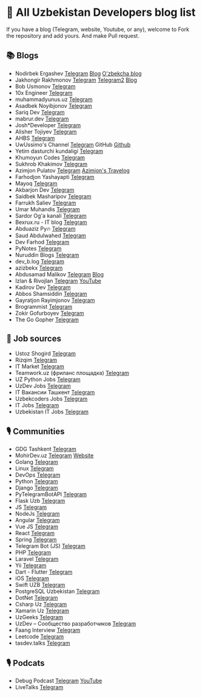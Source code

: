 # 📃 All Uzbekistan Developers blog list

If you have a blog (Telegram, website, Youtube, or any), welcome to Fork the repository and add yours. And make Pull request.

## **📚 Blogs**

- Nodirbek Ergashev [Telegram](https://t.me/nodir_adventure) [Blog](https://ergashevn.blogspot.com/) [O'zbekcha blog](https://nodirbek.uz)
- Jakhongir Rakhmonov [Telegram](https://t.me/jakhonrakhmonov) [Telegram2](https://t.me/JR_TwitGram) [Blog](https://rahmonov.me/)
- Bob Usmonov [Telegram](https://t.me/bobnosponge)
- 10x Engineer [Telegram](https://t.me/TenxEngineer)
- muhammadyunus.uz [Telegram](https://t.me/muhammadyunus_uz)
- Asadbek Noyibjonov [Telegram](https://t.me/asadbekdev)
- Sariq Dev [Telegram](https://t.me/sariqdev)
- mabrur.dev [Telegram](https://t.me/mabrur_dev)
- Josh\*Developer [Telegram](https://t.me/JoshDeveloper)
- Alisher Tojiyev [Telegram](https://t.me/AkhmatovichUz)
- AHBS [Telegram](https://t.me/app_hbs)
- UwUssimo's Channel [Telegram](https://t.me/uwublog) GitHub [Github](https://github.com/uwussimo)
- Yetim dasturchi kundaligi [Telegram](https://t.me/yetimdasturchi)
- Khumoyun Codes [Telegram](https://t.me/khumoyun_codes)
- Sukhrob Khakimov [Telegram](https://t.me/sukhrobkhakimov)
- Azimjon Pulatov [Telegram](https://t.me/lazyprogrammer) [Azimjon's Travelog](https://t.me/AzimjonTravelog)
- Farhodjon Yashayapti [Telegram](https://t.me/FarLives)
- Mayoq [Telegram](https://t.me/mayoquz)
- Akbarjon Dev [Telegram](https://t.me/akbarjondev)
- Saidbek Masharipov [Telegram](https://t.me/saidabdulla)
- Farrukh Saliev [Telegram](https://t.me/farrukhsaliev)
- Umar Muhandis [Telegram](https://t.me/umarmuhandis)
- Sardor Og'a kanali [Telegram](https://t.me/sardoroga_blog)
- Bexrux.ru - IT blog [Telegram](https://t.me/bexruz_ru)
- Abduaziz Py🔥 [Telegram](https://t.me/AbduazizPy)
- Saud Abdulwahed [Telegram](https://t.me/saudabdulwahed)
- Dev Farhod [Telegram](https://t.me/devfarhod)
- PyNotes [Telegram](https://t.me/py_notes_uz)
- Nuruddin Blogs [Telegram](https://t.me/nuruddinblogs)
- dev_b.log [Telegram](https://t.me/shakhzodme)
- azizbekx [Telegram](https://t.me/azizbekx)
- Abdusamad Malikov [Telegram](https://t.me/malikovdev) [Blog](https://www.abdusamad.uz)
- Izlan & Rivojlan [Telegram](https://t.me/izlanvarivojlan) [YouTube](https://m.youtube.com/c/izlanrivojlanresearchdevelop)
- Kadirov Dev [Telegram](https://t.me/kadirovDev)
- Abbos Shamsiddin [Telegram](https://t.me/Abbos_Shamsiddin)
- Gayratjon Rayimjonov [Telegram](https://t.me/gayratjon_rayimjonov)
- Brogrammist [Telegram](https://t.me/brogrammist)
- Zokir Gofurboyev [Telegram](https://t.me/zokir_tech_blog)
- The Go Gopher [Telegram](https://t.me/golang_dells)

## **💼 Job sources**

- Ustoz Shogird [Telegram](https://t.me/UstozShogird)
- Rizqim [Telegram](https://t.me/rizqimuz)
- IT Market [Telegram](https://t.me/itmarket_uz)
- Teamwork.uz (фриланс площадка) [Telegram](https://t.me/teamwork_uz)
- UZ Python Jobs [Telegram](https://t.me/uzpythonjobs)
- UzDev Jobs [Telegram](https://t.me/uzdev_jobs)
- IT Вакансии Ташкент [Telegram](https://t.me/ITworksUz)
- Uzbekcoders Jobs [Telegram](https://t.me/omuc_jobs)
- IT Jobs [Telegram](https://t.me/it_jobs_uz)
- Uzbekistan IT Jobs [Telegram](https://t.me/ITjobs_Uzbekistan)

## **🎙 Communities**

- GDG Tashkent [Telegram](https://t.me/gdgtashkent)
- MohirDev.uz [Telegram](https://t.me/mohirdev) [Website](https://mohirdev.uz/)
- Golang [Telegram](https://t.me/golangdevs_community)
- Linux [Telegram](https://t.me/linux_uzbek)
- DevOps [Telegram](https://t.me/devopsuzb)
- Python [Telegram](https://t.me/python_uz)
- Django [Telegram](https://t.me/djangouzb)
- PyTelegramBotAPI [Telegram](https://t.me/telebot_uz)
- Flask Uzb [Telegram](https://t.me/flaskuzb)
- JS [Telegram](https://t.me/js_uz)
- NodeJs [Telegram](https://t.me/nodejs_uz)
- Angular [Telegram](https://t.me/angular_uz)
- Vue JS [Telegram](https://t.me/vuejs_uz)
- React [Telegram](https://t.me/react_uz)
- Spring [Telegram](https://t.me/spring_boot_mvc_uz)
- Telegram Bot (JS) [Telegram](https://t.me/botjs_uz)
- PHP [Telegram](https://t.me/php_uz)
- Laravel [Telegram](https://t.me/laravel_uz)
- Yii [Telegram](https://t.me/yiiframework_uz)
- Dart - Flutter [Telegram](https://t.me/dartuzb)
- iOS [Telegram](https://t.me/iOSDevelopersUz)
- Swift UZB [Telegram](https://t.me/swift_uzb)
- PostgreSQL Uzbekistan [Telegram](https://t.me/pgsql_uzbekistan)
- DotNet [Telegram](https://t.me/uz_dotnet)
- Csharp Uz [Telegram](https://t.me/Csharp_uz_group)
- Xamarin Uz [Telegram](https://t.me/Xamarin_Uzbekistan)
- UzGeeks [Telegram](https://t.me/UzGeeksGroup)
- UzDev – Сообщество разработчиков [Telegram](https://t.me/uzdevgroup)
- Faang Interview [Telegram](https://t.me/+ndewVNuP8co0ZTdi)
- Leetcode [Telegram](https://t.me/LeetCode_Uz_Discuss)
- tasdev.talks [Telegram](https://t.me/tasdev_talks)

## **🎙 Podcats**
- Debug Podcast [Telegram](https://t.me/debugpodcast) [YouTube](https://www.youtube.com/c/DebugPodcast/featured)
- LiveTalks [Telegram](https://t.me/livetalksTV)

